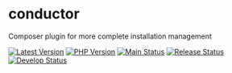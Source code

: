 # conductor
Composer plugin for more complete installation management

[![Latest Version](https://img.shields.io/packagist/v/shineunited/conductor?label=latest)](https://packagist.org/packages/shineunited/conductor/)
[![PHP Version](https://img.shields.io/packagist/dependency-v/shineunited/conductor/php?label=php)](https://www.php.net/releases/index.php)
[![Main Status](https://img.shields.io/github/workflow/status/shineunited/conductor/Build/main?label=main)](https://github.com/shineunited/conductor/actions/workflows/build.yml?query=branch%3Amain)
[![Release Status](https://img.shields.io/github/workflow/status/shineunited/conductor/Build/release?label=release)](https://github.com/shineunited/conductor/actions/workflows/build.yml?query=branch%3Arelease)
[![Develop Status](https://img.shields.io/github/workflow/status/shineunited/conductor/Build/develop?label=develop)](https://github.com/shineunited/conductor/actions/workflows/build.yml?query=branch%3Adevelop)
